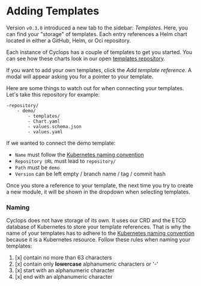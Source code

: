 # Adding Templates

Version `v0.3.0` introduced a new tab to the sidebar: _Templates_. Here, you can find your "storage" of templates. Each entry references a Helm chart located in either a GitHub, Helm, or Oci repository.

Each instance of Cyclops has a couple of templates to get you started. You can see how these charts look in our open [templates repository](https://github.com/cyclops-ui/templates).

If you want to add your own templates, click the _Add template reference_. A modal will appear asking you for a pointer to your template.

Here are some things to watch out for when connecting your templates.
Let's take this repository for example:

```
-repository/
    - demo/
        - templates/
        - Chart.yaml
        - values.schema.json
        - values.yaml
```

If we wanted to connect the demo template:

- `Name` must follow the [Kubernetes naming convention](https://kubernetes.io/docs/concepts/overview/working-with-objects/names/#dns-label-names)
- `Repository URL` must lead to `repository/`
- `Path` must be `demo`
- `Version` can be left empty / branch name / tag / commit hash

Once you store a reference to your template, the next time you try to create a new module, it will be shown in the dropdown when selecting templates.

### Naming

Cyclops does not have storage of its own. It uses our CRD and the ETCD database of Kubernetes to store your template references. That is why the name of your templates has to adhere to the [Kubernetes naming convention](https://kubernetes.io/docs/concepts/overview/working-with-objects/names/#dns-label-names) because it is a Kubernetes resource.
Follow these rules when naming your templates:

1. [x] contain no more than 63 characters
2. [x] contain only **lowercase** alphanumeric characters or '-'
3. [x] start with an alphanumeric character
4. [x] end with an alphanumeric character
